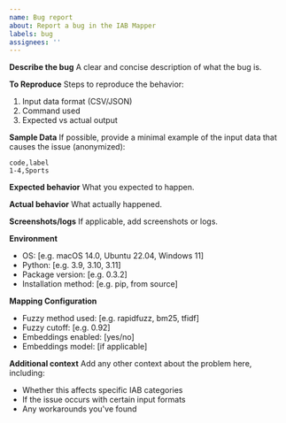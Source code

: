 ```yaml
---
name: Bug report
about: Report a bug in the IAB Mapper
labels: bug
assignees: ''
---
```


**Describe the bug**
A clear and concise description of what the bug is.

**To Reproduce**
Steps to reproduce the behavior:
1. Input data format (CSV/JSON)
2. Command used
3. Expected vs actual output

**Sample Data**
If possible, provide a minimal example of the input data that causes the issue (anonymized):
```csv
code,label
1-4,Sports
```

**Expected behavior**
What you expected to happen.

**Actual behavior**
What actually happened.

**Screenshots/logs**
If applicable, add screenshots or logs.

**Environment**
- OS: [e.g. macOS 14.0, Ubuntu 22.04, Windows 11]
- Python: [e.g. 3.9, 3.10, 3.11]
- Package version: [e.g. 0.3.2]
- Installation method: [e.g. pip, from source]

**Mapping Configuration**
- Fuzzy method used: [e.g. rapidfuzz, bm25, tfidf]
- Fuzzy cutoff: [e.g. 0.92]
- Embeddings enabled: [yes/no]
- Embeddings model: [if applicable]

**Additional context**
Add any other context about the problem here, including:
- Whether this affects specific IAB categories
- If the issue occurs with certain input formats
- Any workarounds you've found
